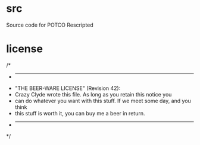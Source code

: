 # src
Source code for POTCO Rescripted
# license
/*
 * ----------------------------------------------------------------------------
 * "THE BEER-WARE LICENSE" (Revision 42):
 * Crazy Clyde wrote this file.  As long as you retain this notice you
 * can do whatever you want with this stuff. If we meet some day, and you think
 * this stuff is worth it, you can buy me a beer in return.  
 * ----------------------------------------------------------------------------
 */
